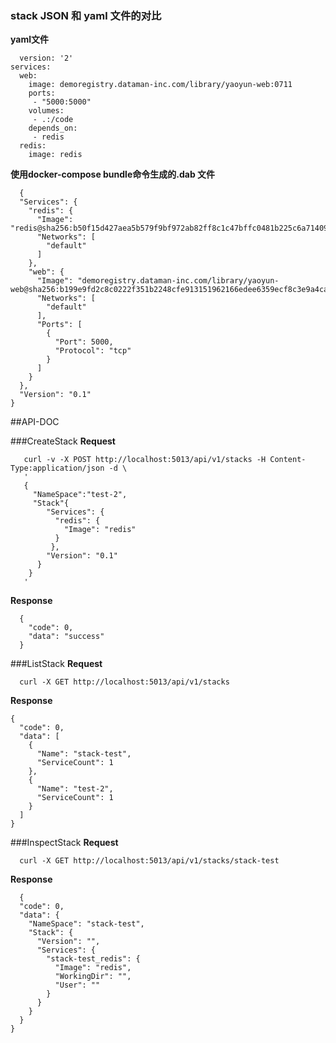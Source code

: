 ### stack JSON 和 yaml 文件的对比
**yaml文件**
```
  version: '2'
services:
  web:
    image: demoregistry.dataman-inc.com/library/yaoyun-web:0711
    ports:
     - "5000:5000"
    volumes:
     - .:/code
    depends_on:
     - redis
  redis:
    image: redis
```
**使用docker-compose bundle命令生成的.dab 文件**
```
  {
  "Services": {
    "redis": {
      "Image": "redis@sha256:b50f15d427aea5b579f9bf972ab82ff8c1c47bffc0481b225c6a714095a9ec34",
      "Networks": [
        "default"
      ]
    },
    "web": {
      "Image": "demoregistry.dataman-inc.com/library/yaoyun-web@sha256:b199e9fd2c8c0222f351b2248cfe913151962166edee6359ecf8c3e9a4ca92cb",
      "Networks": [
        "default"
      ],
      "Ports": [
        {
          "Port": 5000,
          "Protocol": "tcp"
        }
      ]
    }
  },
  "Version": "0.1"
}
```

##API-DOC

###CreateStack
**Request**
```
   curl -v -X POST http://localhost:5013/api/v1/stacks -H Content-Type:application/json -d \ 
   '
   {
     "NameSpace":"test-2",
     "Stack"{
        "Services": {
          "redis": {
            "Image": "redis"
          }
         },
        "Version": "0.1"
      }
    }
   '
```
**Response**
```
  {
    "code": 0,
    "data": "success"
  }
```


###ListStack
**Request**
```
  curl -X GET http://localhost:5013/api/v1/stacks
```
**Response**
```
{
  "code": 0,
  "data": [
    {
      "Name": "stack-test",
      "ServiceCount": 1
    },
    {
      "Name": "test-2",
      "ServiceCount": 1
    }
  ]
}
```


###InspectStack
**Request**
```
  curl -X GET http://localhost:5013/api/v1/stacks/stack-test
```
**Response**
```
  {
  "code": 0,
  "data": {
    "NameSpace": "stack-test",
    "Stack": {
      "Version": "",
      "Services": {
        "stack-test_redis": {
          "Image": "redis",
          "WorkingDir": "",
          "User": ""
        }
      }
    }
  }
}
```
